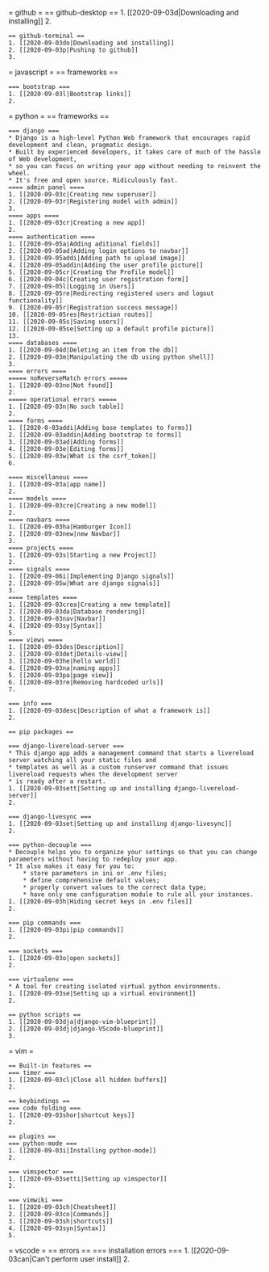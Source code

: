 
= github =
	== github-desktop ==
	1. [[2020-09-03d|Downloading and installing]]
	2. 

	== github-terminal ==
	1. [[2020-09-03do|Downloading and installing]]
	2. [[2020-09-03p|Pushing to github]]
	3. 

= javascript =
	== frameworks ==
	
	=== bootstrap ===
	1. [[2020-09-03l|Bootstrap links]]
	2. 

= python =
	== frameworks ==
	
	=== django ===
	* Django is a high-level Python Web framework that encourages rapid development and clean, pragmatic design. 
	* Built by experienced developers, it takes care of much of the hassle of Web development, 
	* so you can focus on writing your app without needing to reinvent the wheel. 
	* It's free and open source. Ridiculously fast.
	==== admin panel ====
	1. [[2020-09-03c|Creating new superuser]]
	2. [[2020-09-03r|Registering model with admin]]
	3. 
	==== apps ====
	1. [[2020-09-03cr|Creating a new app]]
	2. 
	==== authentication ====
	1. [[2020-09-05a|Adding aditional fields]]
	2. [[2020-09-05ad|Adding login options to navbar]]
	3. [[2020-09-05addi|Adding path to upload image]]
	4. [[2020-09-05addin|Adding the user profile picture]]
	5. [[2020-09-05cr|Creating the Profile model]]
	6. [[2020-09-04c|Creating user registration form]] 
	7. [[2020-09-05l|Logging in Users]]
	8. [[2020-09-05re|Redirecting registered users and logout functionality]]
	9. [[2020-09-05r|Registration success message]]
	10. [[2020-09-05res|Restriction routes]]
	11. [[2020-09-05s|Saving users]]
	12. [[2020-09-05se|Setting up a default profile picture]]
	13. 
	==== databases ====
	1. [[2020-09-04d|Deleting an item from the db]]
	2. [[2020-09-03m|Manipulating the db using python shell]]	
	3. 
	==== errors ====
	===== noReverseMatch errors =====
	1. [[2020-09-03no|Not found]]
	2. 
	===== operational errors =====
	1. [[2020-09-03n|No such table]]
	2. 
	==== forms ====
	1. [[2020-0-03addi|Adding base templates to forms]]
	2. [[2020-09-03addin|Adding bootstrap to forms]]
	3. [[2020-09-03ad|Adding forms]]
	4. [[2020-09-03e|Editing forms]]
	5. [[2020-09-03w|What is the csrf_token]]
	6. 
	
	==== miscellanous ====
	1. [[2020-09-03a|app name]]
	2. 
	==== models ====
	1. [[2020-09-03cre|Creating a new model]]
	2. 
	==== navbars ====
	1. [[2020-09-03ha|Hamburger Icon]]
	2. [[2020-09-03new|new Navbar]]
	3. 
	==== projects ====
	1. [[2020-09-03s|Starting a new Project]]
	2. 
	==== signals ====
	1. [[2020-09-06i|Implementing Django signals]]
	2. [[2020-09-05w|What are django signals]]
	3. 
	==== templates ====
	1. [[2020-09-03crea|Creating a new template]]
	2. [[2020-09-03da|Database rendering]]
	3. [[2020-09-03nav|Navbar]]
	4. [[2020-09-03sy|Syntax]]
	5. 
	==== views ====
	1. [[2020-09-03des|Description]]
	2. [[2020-09-03det|Details-view]]
	3. [[2020-09-03he|hello world]]
	4. [[2020-09-03na|naming apps]]
	5. [[2020-09-03pa|page view]]
	6. [[2020-09-03re|Removing hardcoded urls]]
	7. 
	
	=== info ===
	1. [[2020-09-03desc|Description of what a framework is]]
	2. 
	
	== pip packages ==
	
	=== django-livereload-server ===
	* This django app adds a management command that starts a livereload server watching all your static files and 
	* templates as well as a custom runserver command that issues livereload requests when the development server 
	* is ready after a restart.
	1. [[2020-09-03sett|Setting up and installing django-livereload-server]]	
	2. 
	
	=== django-livesync ===
	1. [[2020-09-03set|Setting up and installing django-livesync]]
	2. 
	
	=== python-decouple ===
	* Decouple helps you to organize your settings so that you can change parameters without having to redeploy your app.
	* It also makes it easy for you to:
		* store parameters in ini or .env files;
		* define comprehensive default values;
		* properly convert values to the correct data type;
		* have only one configuration module to rule all your instances.
	1. [[2020-09-03h|Hiding secret keys in .env files]]
	2. 

	=== pip commands ===
	1. [[2020-09-03pi|pip commands]]
	2. 

	=== sockets ===
	1. [[2020-09-03o|open sockets]]
	2. 
	
	=== virtualenv ===
	* A tool for creating isolated virtual python environments.
	1. [[2020-09-03se|Setting up a virtual environment]]
	2. 

	== python scripts ==
	1. [[2020-09-03dja|django-vim-blueprint]]
	2. [[2020-09-03dj|django-VScode-blueprint]]
	3. 

= vim =

	== Built-in features ==
	=== timer ===
	1. [[2020-09-03cl|Close all hidden buffers]]
	2. 

	== keybindings ==
	=== code folding ===
	1. [[2020-09-03shor|shortcut keys]]
	2. 
	
	== plugins ==
	=== python-mode ===
	1. [[2020-09-03i|Installing python-mode]]
	2. 

	=== vimspector ===
	1. [[2020-09-03setti|Setting up vimspector]]
	2. 

	=== vimwiki ===
	1. [[2020-09-03ch|Cheatsheet]]
	2. [[2020-09-03co|Commands]]
	3. [[2020-09-03sh|shortcuts]]
	4. [[2020-09-03syn|Syntax]]
	5. 

= vscode =
	== errors ==
	=== installation errors ===
	1. [[2020-09-03can|Can't perform user install]]
	2. 







